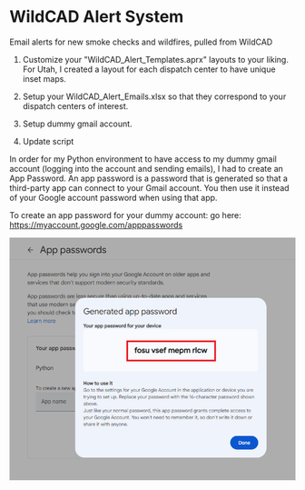 # WildCAD Alert System
Email alerts for new smoke checks and wildfires, pulled from WildCAD


1) Customize your "WildCAD_Alert_Templates.aprx" layouts to your liking. For Utah, I created a layout for each dispatch center to have unique inset maps.
2) Setup your WildCAD_Alert_Emails.xlsx so that they correspond to your dispatch centers of interest.
3) Setup dummy gmail account.

5) Update script



In order for my Python environment to have access to my dummy gmail account (logging into the account and sending emails), I had to create an App Password. An app password is a password that is generated so that a third-party app can connect to your Gmail account. You then use it instead of your Google account password when using that app.

To create an app password for your dummy account: go here: https://myaccount.google.com/apppasswords

![screenshot_GmailSetup_1.png](https://raw.githubusercontent.com/mpanunto/WildCAD_Alert_System/main/Docs/screenshot_GmailSetup_1.png)



